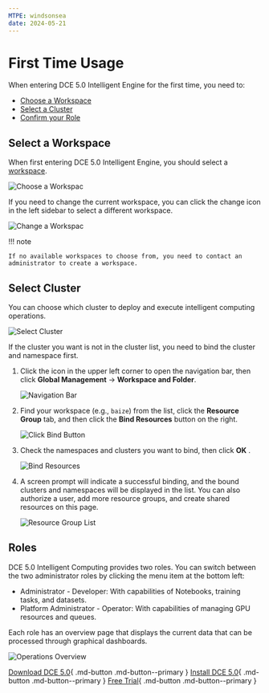 ```yaml
---
MTPE: windsonsea
date: 2024-05-21
---
```


# First Time Usage

When entering DCE 5.0 Intelligent Engine for the first time, you need to:

- [Choose a Workspace](#select-a-workspace)
- [Select a Cluster](#select-cluster)
- [Confirm your Role](#roles)

## Select a Workspace

When first entering DCE 5.0 Intelligent Engine, you should select a [workspace](../../ghippo/user-guide/workspace/workspace.md).

![Choose a Workspac](../images/workspace.png)

If you need to change the current workspace, you can click the change icon in the left sidebar to select a different workspace.

![Change a Workspac](../images/change-ws.png)

!!! note

    If no available workspaces to choose from, you need to contact an administrator to create a workspace.

## Select Cluster

You can choose which cluster to deploy and execute intelligent computing operations.

![Select Cluster](../images/cluster.png)

If the cluster you want is not in the cluster list, you need to bind the cluster and namespace first.

1. Click the icon in the upper left corner to open the navigation bar, then click **Global Management** -> **Workspace and Folder**.

    ![Navigation Bar](../images/bind01.png)

1. Find your workspace (e.g., `baize`) from the list, click the **Resource Group** tab, and then click the **Bind Resources** button on the right.

    ![Click Bind Button](../images/bind02.png)

1. Check the namespaces and clusters you want to bind, then click **OK** .

    ![Bind Resources](../images/bind03.png)

1. A screen prompt will indicate a successful binding, and the bound clusters and namespaces will be displayed in the list.
   You can also authorize a user, add more resource groups, and create shared resources on this page.

    ![Resource Group List](../images/bind04.png)

## Roles

DCE 5.0 Intelligent Computing provides two roles. You can switch between the two administrator roles by clicking the menu item at the bottom left:

- Administrator - Developer: With capabilities of Notebooks, training tasks, and datasets.
- Platform Administrator - Operator: With capabilities of managing GPU resources and queues.

Each role has an overview page that displays the current data that can be processed through graphical dashboards.

![Operations Overview](../images/oam-overview.png)

[Download DCE 5.0](../../download/index.md){ .md-button .md-button--primary }
[Install DCE 5.0](../../install/index.md){ .md-button .md-button--primary }
[Free Trial](../../dce/license0.md){ .md-button .md-button--primary }
